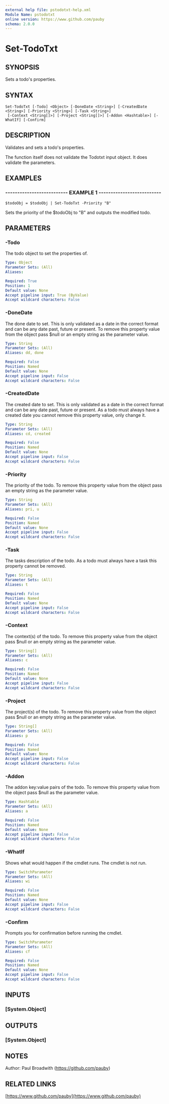 ```yaml
---
external help file: pstodotxt-help.xml
Module Name: pstodotxt
online version: https://www.github.com/pauby
schema: 2.0.0
---
```


# Set-TodoTxt

## SYNOPSIS
Sets a todo's properties.

## SYNTAX

```
Set-TodoTxt [-Todo] <Object> [-DoneDate <String>] [-CreatedDate <String>] [-Priority <String>] [-Task <String>]
 [-Context <String[]>] [-Project <String[]>] [-Addon <Hashtable>] [-WhatIf] [-Confirm]
```

## DESCRIPTION
Validates and sets a todo's properties.

The function itself does not validate the Todotxt input object.
It does validate the parameters.

## EXAMPLES

### -------------------------- EXAMPLE 1 --------------------------
```
$todoObj = $todoObj | Set-TodoTxt -Priority "B"
```

Sets the priority of the $todoObj to "B" and outputs the modified todo.

## PARAMETERS

### -Todo
The todo object to set the properties of.

```yaml
Type: Object
Parameter Sets: (All)
Aliases: 

Required: True
Position: 1
Default value: None
Accept pipeline input: True (ByValue)
Accept wildcard characters: False
```

### -DoneDate
The done date to set.
This is only validated as a date in the correct
format and can be any date past, future or present.
To remove this
property value from the object pass $null or an empty string as the
parameter value.

```yaml
Type: String
Parameter Sets: (All)
Aliases: dd, done

Required: False
Position: Named
Default value: None
Accept pipeline input: False
Accept wildcard characters: False
```

### -CreatedDate
The created date to set.
This is only validated as a date in the
correct format and can be any date past, future or present.
As a todo
must always have a created date you cannot remove this property value,
only change it.

```yaml
Type: String
Parameter Sets: (All)
Aliases: cd, created

Required: False
Position: Named
Default value: None
Accept pipeline input: False
Accept wildcard characters: False
```

### -Priority
The priority of the todo.
To remove this property value from the
object pass an empty string as the parameter value.

```yaml
Type: String
Parameter Sets: (All)
Aliases: pri, u

Required: False
Position: Named
Default value: None
Accept pipeline input: False
Accept wildcard characters: False
```

### -Task
The tasks description of the todo.
As a todo must always have a task
this property cannot be removed.

```yaml
Type: String
Parameter Sets: (All)
Aliases: t

Required: False
Position: Named
Default value: None
Accept pipeline input: False
Accept wildcard characters: False
```

### -Context
The context(s) of the todo.
To remove this property value from the
object pass $null or an empty string as the parameter value.

```yaml
Type: String[]
Parameter Sets: (All)
Aliases: c

Required: False
Position: Named
Default value: None
Accept pipeline input: False
Accept wildcard characters: False
```

### -Project
The project(s) of the todo.
To remove this property value from the
object pass $null or an empty string as the parameter value.

```yaml
Type: String[]
Parameter Sets: (All)
Aliases: p

Required: False
Position: Named
Default value: None
Accept pipeline input: False
Accept wildcard characters: False
```

### -Addon
The addon key:value pairs of the todo.
To remove this property value
from the object pass $null as the parameter value.

```yaml
Type: Hashtable
Parameter Sets: (All)
Aliases: a

Required: False
Position: Named
Default value: None
Accept pipeline input: False
Accept wildcard characters: False
```

### -WhatIf
Shows what would happen if the cmdlet runs.
The cmdlet is not run.

```yaml
Type: SwitchParameter
Parameter Sets: (All)
Aliases: wi

Required: False
Position: Named
Default value: None
Accept pipeline input: False
Accept wildcard characters: False
```

### -Confirm
Prompts you for confirmation before running the cmdlet.

```yaml
Type: SwitchParameter
Parameter Sets: (All)
Aliases: cf

Required: False
Position: Named
Default value: None
Accept pipeline input: False
Accept wildcard characters: False
```

## INPUTS

### [System.Object]

## OUTPUTS

### [System.Object]

## NOTES
Author: Paul Broadwith (https://github.com/pauby)

## RELATED LINKS

[https://www.github.com/pauby](https://www.github.com/pauby)

